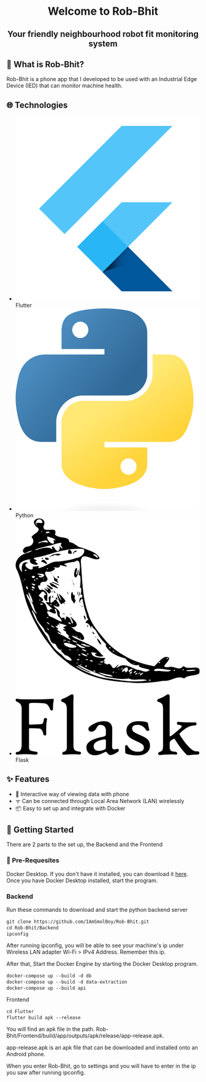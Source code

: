 <h1 id="title" align="center">Welcome to Rob-Bhit</h1>
<h2 id="subtitle" align="center">Your friendly neighbourhood robot fit monitoring system</h3>

## 🤖 What is Rob-Bhit?

Rob-Bhit is a phone app that I developed to be used with an Industrial Edge Device (IED) that can monitor machine health.

## 🌐 Technologies

- ![Flutter](assets/md/image.png) Flutter
- ![Python](assets/md/image-1.png) Python
- ![Flask](assets/md/image-2.png) Flask

## ✨ Features

- 📱 Interactive way of viewing data with phone
- ᯤ Can be connected through Local Area Network (LAN) wirelessly
- 📦 Easy to set up and integrate with Docker

## 🚀 Getting Started

There are 2 parts to the set up, the Backend and the Frontend

### 📝 Pre-Requesites

Docker Desktop. If you don't have it installed, you can download it <a href="https://www.docker.com/products/docker-desktop/">here</a>. Once you have Docker Desktop installed, start the program.

### Backend

Run these commands to download and start the python backend server
```
git clone https://github.com/IAmSmolBoy/Rob-Bhit.git
cd Rob-Bhit/Backend
ipconfig
```
<p>After running ipconfig, you will be able to see your machine's ip under Wireless LAN adapter Wi-Fi > IPv4 Address. Remember this ip.</p>
After that, Start the Docker Engine by starting the Docker Desktop program.

```
docker-compose up --build -d db
docker-compose up --build -d data-extraction
docker-compose up --build api
```

Frontend

```
cd Flutter
flutter build apk --release
```

You will find an apk file in the path. Rob-Bhit/Frontend/build/app/outputs/apk/release/app-release.apk.
<p>app-release.apk is an apk file that can be downloaded and installed onto an Android phone.</p>
<p>When you enter Rob-Bhit, go to settings and you will have to enter in the ip you saw after running ipconfig.</p>

<link rel=“stylesheet” type=“text/css” href=”/Rob-Bhit/assets/md/README.css”>
